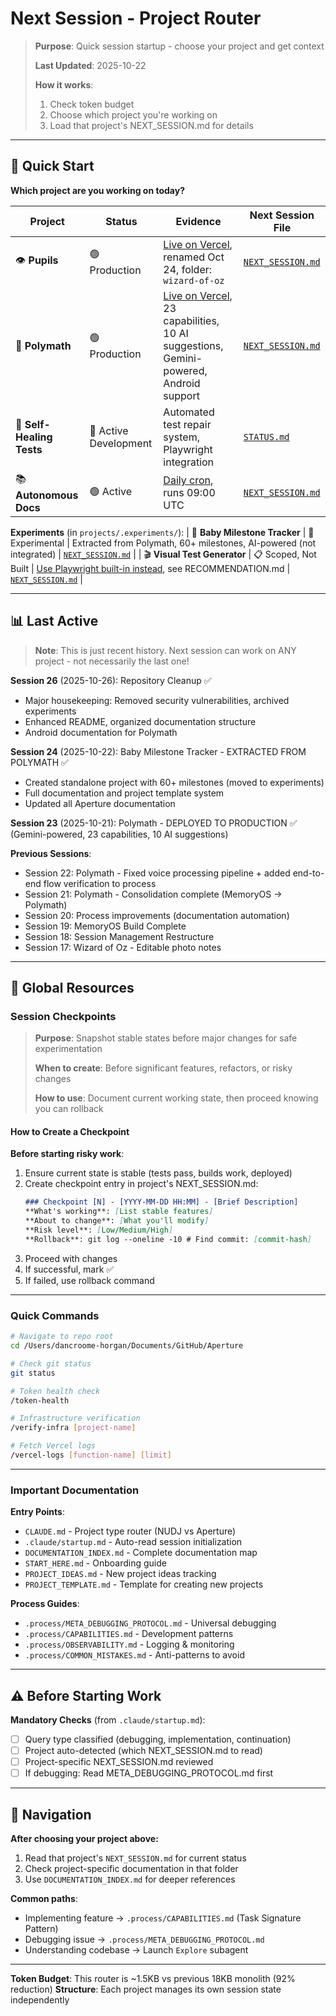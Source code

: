# Next Session - Project Router

> **Purpose**: Quick session startup - choose your project and get context
>
> **Last Updated**: 2025-10-22
>
> **How it works**:
> 1. Check token budget
> 2. Choose which project you're working on
> 3. Load that project's NEXT_SESSION.md for details

---

## 🚦 Quick Start

**Which project are you working on today?**

| Project | Status | Evidence | Next Session File |
|---------|--------|----------|-------------------|
| 👁️ **Pupils** | 🟢 Production | [Live on Vercel](https://aperture-wizard-of-oz.vercel.app), renamed Oct 24, folder: `wizard-of-oz` | [`NEXT_SESSION.md`](projects/wizard-of-oz/NEXT_SESSION.md) |
| 🎨 **Polymath** | 🟢 Production | [Live on Vercel](https://polymath-gfvgwb3qx-daniels-projects-ca7c7923.vercel.app), 23 capabilities, 10 AI suggestions, Gemini-powered, Android support | [`NEXT_SESSION.md`](projects/polymath/NEXT_SESSION.md) |
| 🔧 **Self-Healing Tests** | 🚧 Active Development | Automated test repair system, Playwright integration | [`STATUS.md`](projects/self-healing-tests/STATUS.md) |
| 📚 **Autonomous Docs** | 🟢 Active | [Daily cron](https://github.com/jahooli14/aperture/blob/main/.github/workflows/autodoc.yml), runs 09:00 UTC | [`NEXT_SESSION.md`](scripts/autonomous-docs/NEXT_SESSION.md) |

**Experiments** (in `projects/.experiments/`):
| 🌱 **Baby Milestone Tracker** | 🧪 Experimental | Extracted from Polymath, 60+ milestones, AI-powered (not integrated) | [`NEXT_SESSION.md`](projects/.experiments/baby-milestone-tracker/NEXT_SESSION.md) |
| 🎬 **Visual Test Generator** | 📋 Scoped, Not Built | [Use Playwright built-in instead](projects/.experiments/visual-test-generator/), see RECOMMENDATION.md | [`NEXT_SESSION.md`](projects/.experiments/visual-test-generator/NEXT_SESSION.md) |

---

## 📊 Last Active

> **Note**: This is just recent history. Next session can work on ANY project - not necessarily the last one!

**Session 26** (2025-10-26): Repository Cleanup ✅
- Major housekeeping: Removed security vulnerabilities, archived experiments
- Enhanced README, organized documentation structure
- Android documentation for Polymath

**Session 24** (2025-10-22): Baby Milestone Tracker - EXTRACTED FROM POLYMATH ✅
- Created standalone project with 60+ milestones (moved to experiments)
- Full documentation and project template system
- Updated all Aperture documentation

**Session 23** (2025-10-21): Polymath - DEPLOYED TO PRODUCTION ✅ (Gemini-powered, 23 capabilities, 10 AI suggestions)

**Previous Sessions**:
- Session 22: Polymath - Fixed voice processing pipeline + added end-to-end flow verification to process
- Session 21: Polymath - Consolidation complete (MemoryOS → Polymath)
- Session 20: Process improvements (documentation automation)
- Session 19: MemoryOS Build Complete
- Session 18: Session Management Restructure
- Session 17: Wizard of Oz - Editable photo notes

---

## 🔑 Global Resources

### Session Checkpoints

> **Purpose**: Snapshot stable states before major changes for safe experimentation
>
> **When to create**: Before significant features, refactors, or risky changes
>
> **How to use**: Document current working state, then proceed knowing you can rollback

#### How to Create a Checkpoint

**Before starting risky work**:
1. Ensure current state is stable (tests pass, builds work, deployed)
2. Create checkpoint entry in project's NEXT_SESSION.md:
   ```markdown
   ### Checkpoint [N] - [YYYY-MM-DD HH:MM] - [Brief Description]
   **What's working**: [List stable features]
   **About to change**: [What you'll modify]
   **Risk level**: [Low/Medium/High]
   **Rollback**: git log --oneline -10 # Find commit: [commit-hash]
   ```
3. Proceed with changes
4. If successful, mark ✅
5. If failed, use rollback command

---

### Quick Commands

```bash
# Navigate to repo root
cd /Users/dancroome-horgan/Documents/GitHub/Aperture

# Check git status
git status

# Token health check
/token-health

# Infrastructure verification
/verify-infra [project-name]

# Fetch Vercel logs
/vercel-logs [function-name] [limit]
```

---

### Important Documentation

**Entry Points**:
- `CLAUDE.md` - Project type router (NUDJ vs Aperture)
- `.claude/startup.md` - Auto-read session initialization
- `DOCUMENTATION_INDEX.md` - Complete documentation map
- `START_HERE.md` - Onboarding guide
- `PROJECT_IDEAS.md` - New project ideas tracking
- `PROJECT_TEMPLATE.md` - Template for creating new projects

**Process Guides**:
- `.process/META_DEBUGGING_PROTOCOL.md` - Universal debugging
- `.process/CAPABILITIES.md` - Development patterns
- `.process/OBSERVABILITY.md` - Logging & monitoring
- `.process/COMMON_MISTAKES.md` - Anti-patterns to avoid

---

## ⚠️ Before Starting Work

**Mandatory Checks** (from `.claude/startup.md`):
- [ ] Query type classified (debugging, implementation, continuation)
- [ ] Project auto-detected (which NEXT_SESSION.md to read)
- [ ] Project-specific NEXT_SESSION.md reviewed
- [ ] If debugging: Read META_DEBUGGING_PROTOCOL.md first

---

## 🎯 Navigation

**After choosing your project above:**
1. Read that project's `NEXT_SESSION.md` for current status
2. Check project-specific documentation in that folder
3. Use `DOCUMENTATION_INDEX.md` for deeper references

**Common paths**:
- Implementing feature → `.process/CAPABILITIES.md` (Task Signature Pattern)
- Debugging issue → `.process/META_DEBUGGING_PROTOCOL.md`
- Understanding codebase → Launch `Explore` subagent

---

**Token Budget**: This router is ~1.5KB vs previous 18KB monolith (92% reduction)
**Structure**: Each project manages its own session state independently
